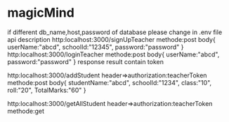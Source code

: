 # magicMind


if different db_name,host,password of database please change in .env file
api description
http:localhost:3000/signUpTeacher
methode:post
body{
userName:"abcd",
schoolId:"12345",
password:"password"
}
http:localhost:3000/loginTeacher
methode:post
body{
userName:"abcd",
password:"password"
}
response result contain token

http:localhost:3000/addStudent
header=>authorization:teacherToken
methode:post
body{
studentName:"abcd",
schoolId:"1234",
class:"10",
roll:"20",
TotalMarks:"60"
}

http:localhost:3000/getAllStudent
header=>authorization:teacherToken
methode:get
